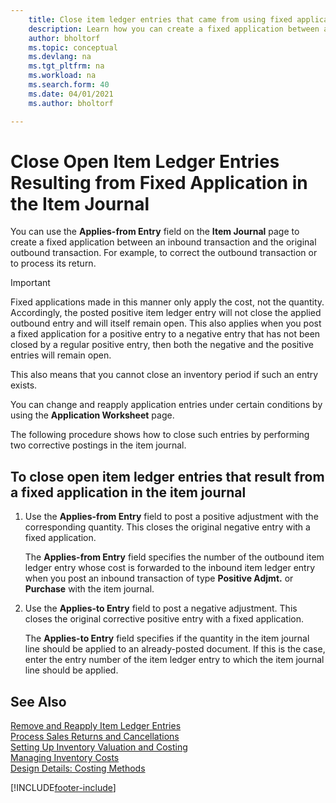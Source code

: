 ```yaml
---
    title: Close item ledger entries that came from using fixed application
    description: Learn how you can create a fixed application between an inbound transaction and the original outbound transaction in the item journal.
    author: bholtorf
    ms.topic: conceptual
    ms.devlang: na
    ms.tgt_pltfrm: na
    ms.workload: na
    ms.search.form: 40
    ms.date: 04/01/2021
    ms.author: bholtorf

---
```

# Close Open Item Ledger Entries Resulting from Fixed Application in the Item Journal

You can use the **Applies-from Entry** field on the **Item Journal** page to create a fixed application between an inbound transaction and the original outbound transaction. For example, to correct the outbound transaction or to process its return.  

> [!IMPORTANT]  
> Fixed applications made in this manner only apply the cost, not the quantity. Accordingly, the posted positive item ledger entry will not close the applied outbound entry and will itself remain open. This also applies when you post a fixed application for a positive entry to a negative entry that has not been closed by a regular positive entry, then both the negative and the positive entries will remain open.  
>
> This also means that you cannot close an inventory period if such an entry exists.  

You can change and reapply application entries under certain conditions by using the **Application Worksheet** page.  

The following procedure shows how to close such entries by performing two corrective postings in the item journal.  

## To close open item ledger entries that result from a fixed application in the item journal  

1. Use the **Applies-from Entry** field to post a positive adjustment with the corresponding quantity. This closes the original negative entry with a fixed application.  

    The **Applies-from Entry** field specifies the number of the outbound item ledger entry whose cost is forwarded to the inbound item ledger entry when you post an inbound transaction of type **Positive Adjmt.** or **Purchase** with the item journal.  
2. Use the **Applies-to Entry** field to post a negative adjustment. This closes the original corrective positive entry with a fixed application.  

    The **Applies-to Entry** field specifies if the quantity in the item journal line should be applied to an already-posted document. If this is the case, enter the entry number of the item ledger entry to which the item journal line should be applied.

## See Also

[Remove and Reapply Item Ledger Entries](finance-how-to-remove-and-reapply-item-entries.md)  
[Process Sales Returns and Cancellations](sales-how-process-sales-returns-cancellations.md)  
[Setting Up Inventory Valuation and Costing](finance-set-up-inventory-valuation-and-costing.md)  
[Managing Inventory Costs](finance-manage-inventory-costs.md)  
[Design Details: Costing Methods](design-details-costing-methods.md)


[!INCLUDE[footer-include](includes/footer-banner.md)]